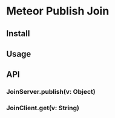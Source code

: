 # Meteor Publish Join

## Install

## Usage

## API

### JoinServer.publish(v: Object)

### JoinClient.get(v: String)
